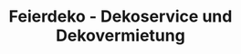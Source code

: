 ---
title: "Feierdeko - Dekoservice und Dekovermietung"
url: /koethen-anhalt/feierdeko-dekoservice-und-dekovermietung/
shop: Raumausstattung
---
